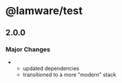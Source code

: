 # @lamware/test

## 2.0.0

### Major Changes

- - updated dependencies
  - transitioned to a more "modern" stack
